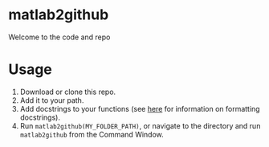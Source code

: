 # matlab2github
Welcome to the code and repo

# Usage 
1. Download or clone this repo.
2. Add it to your path. 
3. Add docstrings to your functions (see [here](https://mathworks.com/help/matlab/matlab_prog/marking-up-matlab-comments-for-publishing.html) for information on formatting docstrings). 
4. Run `matlab2github(MY_FOLDER_PATH)`, or navigate to the directory and run `matlab2github` from the Command Window. 

